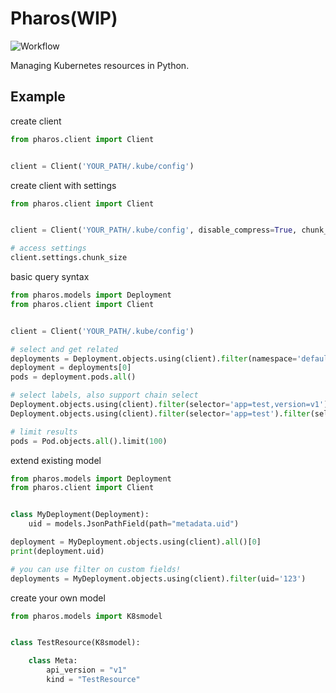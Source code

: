 # Pharos(WIP)

![Workflow](https://github.com/Yiling-J/pharos/actions/workflows/main.yaml/badge.svg)

Managing Kubernetes resources in Python.


## Example

create client

```python
from pharos.client import Client


client = Client('YOUR_PATH/.kube/config')
```

create client with settings

```python
from pharos.client import Client


client = Client('YOUR_PATH/.kube/config', disable_compress=True, chunk_size=500)

# access settings
client.settings.chunk_size

```
basic query syntax

```python
from pharos.models import Deployment
from pharos.client import Client


client = Client('YOUR_PATH/.kube/config')

# select and get related
deployments = Deployment.objects.using(client).filter(namespace='default')
deployment = deployments[0]
pods = deployment.pods.all()

# select labels, also support chain select
Deployment.objects.using(client).filter(selector='app=test,version=v1')
Deployment.objects.using(client).filter(selector='app=test').filter(selector='version=v1')

# limit results
pods = Pod.objects.all().limit(100)

```

extend existing model

```python
from pharos.models import Deployment
from pharos.client import Client


class MyDeployment(Deployment):
    uid = models.JsonPathField(path="metadata.uid")

deployment = MyDeployment.objects.using(client).all()[0]
print(deployment.uid)

# you can use filter on custom fields!
deployments = MyDeployment.objects.using(client).filter(uid='123')

```

create your own model

```python
from pharos.models import K8smodel


class TestResource(K8smodel):

    class Meta:
        api_version = "v1"
        kind = "TestResource"

```
